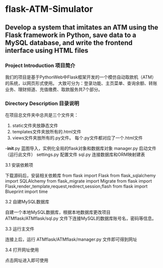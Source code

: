 flask-ATM-Simulator
====
Develop a system that imitates an ATM using the Flask framework in Python, save data to a MySQL database, and write the frontend interface using HTML files
----
### Project Introduction 项目简介
我们的项目是基于PythonWeb中Flask框架开发的一个模仿自动取款机（ATM）的系统，以网页形式使用。
大致可分为：登录功能、主页菜单、查询余额、转账业务、理财频道、充值缴费、取款服务共7个部分。

### Directory Description 目录说明
在项目总文件夹中总共是三个文件夹：
1. static文件夹放静态文件
2. templates文件夹放所有的.html文件
3. views文件夹放所有的.py文件。
每个.py文件都对应了一个.html文件


-__init__.py  蓝图导入，实例化全局的flask对象和数据库对象
manager.py  启动文件（运行此文件）
settings.py  配置文件
sql.py  连接数据库和ORM映射建表


3.1 安装依赖项

下载源码后，安装相关依赖库
from flask import Flask
from flask_sqlalchemy import SQLAlchemy
from flask_migrate import Migrate
from flask import Flask,render_template,request,redirect,session,flash
from flask import Blueprint
import time


3.2 自建MySQL数据库

自建一个本地MySQL数据库，根据本地数据库更改项目 ATMflask/ATMflask/sql.py 文件下连接MySQL的数据库账号名，密码等信息。

3.3 运行主文件

连接上后，运行 ATMflask/ATMflask/manager.py 文件即可得到网址

3.4 打开网址使用

点击网址进入即可使用
